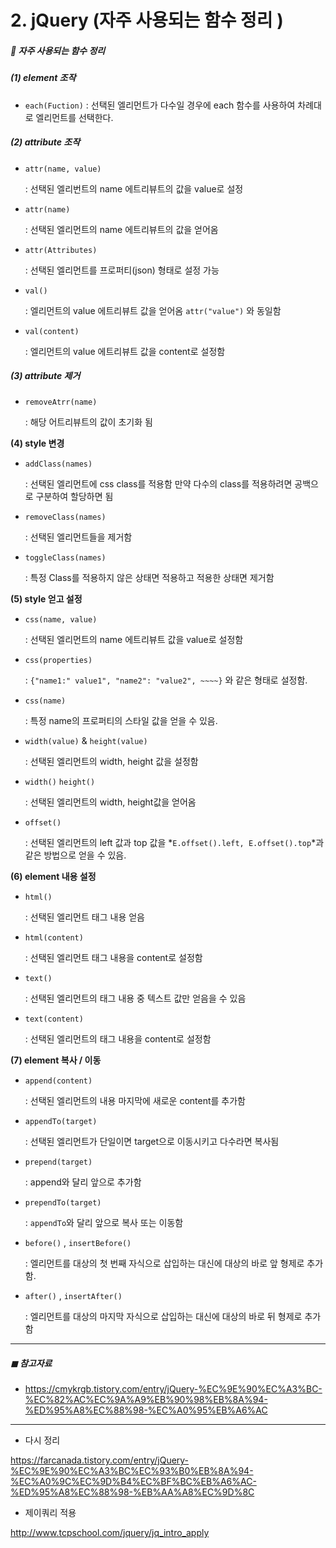 # 2. jQuery (자주 사용되는 함수 정리 )

##### 🔻 자주 사용되는 함수 정리 

##### (1) element 조작 

*  `each(Fuction)` : 선택된 엘리먼트가 다수일 경우에 each 함수를 사용하여 차례대로 엘리먼트를 선택한다. 



##### (2) attribute 조작 

* `attr(name, value)`

  : 선택된 엘리번트의 name 에트리뷰트의 값을 value로 설정 

* `attr(name)`

  : 선택된 엘리먼트의 name 에트리뷰트의 값을 얻어옴

* `attr(Attributes)`

  : 선택된 엘리먼트를 프로퍼티(json) 형태로 설정 가능

* `val()`

  : 엘리먼트의 value 에트리뷰트 값을 얻어옴 `attr("value")` 와 동일함 

* `val(content)`

  : 엘리먼트의 value 에트리뷰트 값을 content로 설정함 



##### (3) attribute 제거 

* `removeAtrr(name)`

  : 해당 어트리뷰트의 값이 초기화 됨



**(4) style 변경** 

* `addClass(names)`

  : 선택된 엘리먼트에 css class를 적용함 만약 다수의  class를 적용하려면 공백으로 구분하여 할당하면 됨

* `removeClass(names)` 

  : 선택된 엘리먼트들을 제거함 

* `toggleClass(names)`

  : 특정 Class를 적용하지 않은 상태면 적용하고 적용한 상태면 제거함 



**(5) style 얻고 설정**

* `css(name, value)`

  : 선택된 엘리먼트의 name 에트리뷰트 값을 value로 설정함 

* `css(properties)` 

  : `{"name1:" value1", "name2": "value2", ~~~~}` 와 같은 형태로 설정함.

* `css(name)`

  : 특정 name의 프로퍼티의 스타일 값을 얻을 수 있음.

* `width(value)` & `height(value)`

  : 선택된 엘리먼트의 width, height 값을 설정함 

* `width()` `height()`

  : 선택된 엘리먼트의 width, height값을 얻어옴

* `offset()` 

  : 선택된 엘리먼트의 left 값과 top 값을 *`E.offset().left, E.offset().top`*과 같은 방법으로 얻을 수 있음.



**(6)  element 내용 설정** 

* `html()`

  : 선택된 엘리먼트 태그 내용 얻음 

* `html(content)` 

  : 선택된 엘리먼트 태그 내용을 content로 설정함

* `text()` 

  : 선택된 엘리먼트의 태그 내용 중 텍스트 값만 얻음을 수 있음 

* `text(content)` 

  : 선택된 엘리먼트의 태그 내용을 content로 설정함



**(7) element 복사 / 이동**

* `append(content)`

  : 선택된 엘리먼트의 내용 마지막에 새로운 content를 추가함 

* `appendTo(target)`

  : 선택된 엘리먼트가 단일이면 target으로 이동시키고 다수라면 복사됨 

* `prepend(target)` 

  : append와 달리 앞으로 추가함

* `prependTo(target)` 

  : `appendTo`와 달리 앞으로 복사 또는 이동함

* `before()` , `insertBefore()`

  : 엘리먼트를 대상의 첫 번째 자식으로 삽입하는 대신에 대상의 바로 앞 형제로 추가함.

* `after()` , `insertAfter()`

  : 엘리먼트를 대상의 마지막 자식으로 삽입하는 대신에 대상의 바로 뒤 형제로 추가함





----

##### ◼ 참고자료

* https://cmykrgb.tistory.com/entry/jQuery-%EC%9E%90%EC%A3%BC-%EC%82%AC%EC%9A%A9%EB%90%98%EB%8A%94-%ED%95%A8%EC%88%98-%EC%A0%95%EB%A6%AC

  

---

* 다시 정리 

https://farcanada.tistory.com/entry/jQuery-%EC%9E%90%EC%A3%BC%EC%93%B0%EB%8A%94-%EC%A0%9C%EC%9D%B4%EC%BF%BC%EB%A6%AC-%ED%95%A8%EC%88%98-%EB%AA%A8%EC%9D%8C



* 제이쿼리 적용

http://www.tcpschool.com/jquery/jq_intro_apply



